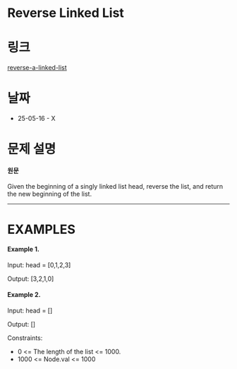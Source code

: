 # Reverse Linked List

# 링크

[reverse-a-linked-list](https://neetcode.io/problems/reverse-a-linked-list)

# 날짜

- 25-05-16 - X

# 문제 설명

#### 원문

Given the beginning of a singly linked list head, reverse the list, and return the new beginning of the list.

---

# EXAMPLES

#### Example 1.

Input: head = [0,1,2,3]

Output: [3,2,1,0]

#### Example 2.

Input: head = []

Output: []

Constraints:

- 0 <= The length of the list <= 1000.
- 1000 <= Node.val <= 1000
